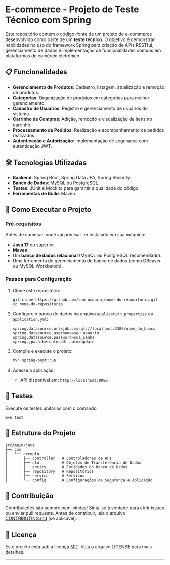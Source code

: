 # E-commerce - Projeto de Teste Técnico com Spring

Este repositório contém o código-fonte de um projeto de e-commerce desenvolvido como parte de um **teste técnico**. O objetivo é demonstrar habilidades no uso do framework Spring para criação de APIs RESTful, gerenciamento de dados e implementação de funcionalidades comuns em plataformas de comércio eletrônico.

## 📋 Funcionalidades

- **Gerenciamento de Produtos**: Cadastro, listagem, atualização e remoção de produtos.
- **Categorias**: Organização de produtos em categorias para melhor gerenciamento.
- **Cadastro de Usuários**: Registro e gerenciamento de usuários do sistema.
- **Carrinho de Compras**: Adição, remoção e visualização de itens no carrinho.
- **Processamento de Pedidos**: Realização e acompanhamento de pedidos realizados.
- **Autenticação e Autorização**: Implementação de segurança com autenticação JWT.

## 🛠️ Tecnologias Utilizadas

- **Backend**: Spring Boot, Spring Data JPA, Spring Security.
- **Banco de Dados**: MySQL ou PostgreSQL.
- **Testes**: JUnit e Mockito para garantir a qualidade do código.
- **Ferramentas de Build**: Maven.

## 🚀 Como Executar o Projeto

### Pré-requisitos

Antes de começar, você vai precisar ter instalado em sua máquina:

- **Java 17** ou superior.
- **Maven**.
- Um **banco de dados relacional** (MySQL ou PostgreSQL recomendado).
- Uma ferramenta de gerenciamento de banco de dados (como DBeaver ou MySQL Workbench).

### Passos para Configuração

1. Clone este repositório:
   ```bash
   git clone https://github.com/seu-usuario/nome-do-repositorio.git
   cd nome-do-repositorio
   ```

2. Configure o banco de dados no arquivo `application.properties` ou `application.yml`:
   ```properties
   spring.datasource.url=jdbc:mysql://localhost:3306/nome_do_banco
   spring.datasource.username=seu_usuario
   spring.datasource.password=sua_senha
   spring.jpa.hibernate.ddl-auto=update
   ```

3. Compile e execute o projeto:
   ```bash
   mvn spring-boot:run
   ```

4. Acesse a aplicação:
   - API disponível em: `http://localhost:8080`

## 🧪 Testes

Execute os testes unitários com o comando:
```bash
mvn test
```

## 📂 Estrutura do Projeto

```
src/main/java
├── com
│   └── exemplo
│       ├── controller   # Controladores da API
│       ├── dto          # Objetos de Transferência de Dados
│       ├── entity       # Entidades do Banco de Dados
│       ├── repository   # Repositórios
│       ├── service      # Serviços
│       └── config       # Configurações de Segurança e Aplicação
```

## 🤝 Contribuição

Contribuições são sempre bem-vindas! Sinta-se à vontade para abrir issues ou enviar pull requests. Antes de contribuir, leia o arquivo [CONTRIBUTING.md](CONTRIBUTING.md) (se aplicável).

## 📜 Licença

Este projeto está sob a licença [MIT](LICENSE). Veja o arquivo LICENSE para mais detalhes.

---
